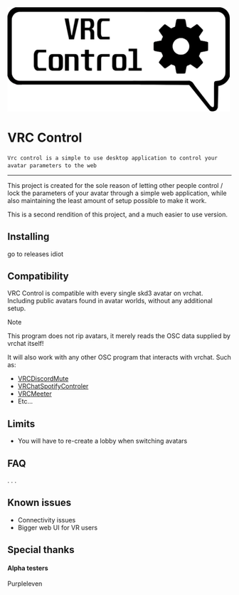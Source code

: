 <img src="images/logo.png" alt="drawing" width="500"/>

# VRC Control

`Vrc control is a simple to use desktop application to control your avatar parameters to the web`

___

This project is created for the sole reason of letting other people control / lock the parameters of your avatar through a simple web application, while also maintaining the least amount of setup possible to make it work.

This is a second rendition of this project, and a much easier to use version.

## Installing

go to releases idiot

## Compatibility

VRC Control is compatible with every single skd3 avatar on vrchat. Including public avatars found in avatar worlds, without any additional setup.

> [!NOTE]  
> This program does not rip avatars, it merely reads the OSC data supplied by vrchat itself!

It will also work with any other OSC program that interacts with vrchat.
Such as:

- [VRCDiscordMute](https://github.com/I5UCC/VRCDiscordMute)
- [VRChatSpotifyControler](https://github.com/Jakhaxz/VRChatSpotifyControler)
- [VRCMeeter](https://github.com/I5UCC/VRCMeeter)
- Etc...

## Limits

- You will have to re-create a lobby when switching avatars

## FAQ

. . .

## Known issues

- Connectivity issues
- Bigger web UI for VR users

## Special thanks

#### Alpha testers

Purpleleven
